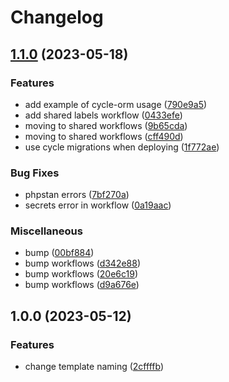 # Changelog

## [1.1.0](https://github.com/wayofdev/laravel-cycle-starter-tpl/compare/v1.0.0...v1.1.0) (2023-05-18)


### Features

* add example of cycle-orm usage ([790e9a5](https://github.com/wayofdev/laravel-cycle-starter-tpl/commit/790e9a5b4dd18de8dc268fa87781537532b24ff3))
* add shared labels workflow ([0433efe](https://github.com/wayofdev/laravel-cycle-starter-tpl/commit/0433efe833104588a5a83973261d3059c7ef26eb))
* moving to shared workflows ([9b65cda](https://github.com/wayofdev/laravel-cycle-starter-tpl/commit/9b65cdaed31c7f90ca00b7fb3d2cd464308739ff))
* moving to shared workflows ([cff490d](https://github.com/wayofdev/laravel-cycle-starter-tpl/commit/cff490d1eec2578550ab9f0b2e3d1ba125714649))
* use cycle migrations when deploying ([1f772ae](https://github.com/wayofdev/laravel-cycle-starter-tpl/commit/1f772ae966cf6e4b063f3f8cde74198272e6f459))


### Bug Fixes

* phpstan errors ([7bf270a](https://github.com/wayofdev/laravel-cycle-starter-tpl/commit/7bf270a730dad82e49a25d7791baacc6f866c050))
* secrets error in workflow ([0a19aac](https://github.com/wayofdev/laravel-cycle-starter-tpl/commit/0a19aaccb467e4a5eb054571d54557560d4841c1))


### Miscellaneous

* bump ([00bf884](https://github.com/wayofdev/laravel-cycle-starter-tpl/commit/00bf884c66d7cf01a95fb52cccd4750d61e4e95f))
* bump workflows ([d342e88](https://github.com/wayofdev/laravel-cycle-starter-tpl/commit/d342e8888fb3c33f7ce9b65c5672b877fe59c560))
* bump workflows ([20e6c19](https://github.com/wayofdev/laravel-cycle-starter-tpl/commit/20e6c1984ba303c1b1ee7bf0e2c8a92f35f47b4b))
* bump workflows ([d9a676e](https://github.com/wayofdev/laravel-cycle-starter-tpl/commit/d9a676e4a9a93ccd236af214f36abea05f483c7f))

## 1.0.0 (2023-05-12)


### Features

* change template naming ([2cffffb](https://github.com/wayofdev/laravel-cycle-starter-tpl/commit/2cffffbc0dd93d7e62482d7ab2fdc9605421d70a))
